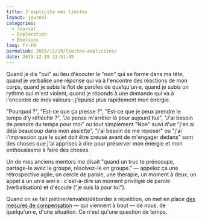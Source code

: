 ```yaml
---
title: J'explicite mes limites
layout: journal
categories:
  - Journal
  - Exploration
  - Émotions
lang: fr-FR
permalink: 2019/12/19/limites-explicites/
date: 2019-12-19 13:51:45
---
```


Quand je dis "oui" au lieu d'écouter le "non" qui se forme dans ma tête, quand je verbalise une réponse qui va à l'encontre des réactions de mon corps, quand je subis le flot de paroles de quelqu'un·e, quand je subis un rythme qui m'est violent, quand je réponds à une demande qui va à l'encontre de mes valeurs : j'épuise plus rapidement mon énergie.

"Pourquoi ?", "Est-ce que ça presse ?", "Est-ce que je peux prendre le temps d'y réfléchir ?", "Je pense m'arrêter là pour aujourd'hui", "J'ai besoin de prendre du temps pour moi" ou tout simplement "Non" suivi d'un "j'en ai déjà beaucoup dans mon assiette", "j'ai besoin de me reposer" ou "j'ai l'impression que le sujet doit être creusé avant de m'engager dedans" sont des choses que j'ai apprises à dire pour préserver mon énergie et mon enthousiasme à faire des choses.

Un de mes anciens mentors me disait "quand un truc te préoccupe, partage-le avec le groupe, résolvez-le en groupe." — appelez ça une rétrospective agile, un cercle de parole, une thérapie, un moment à deux, un appel à un un·e ami·e : c'est-à-dire un moment priviligié de parole (verbalisation) et d'écoute ("je suis là pour toi").

Quand on se fait piétiner/envahir/déborder à répétition, on met en place [des mesures de compensation](/2019/12/19/mesures-de-compensation/) — qui viennent à bout — de nous, de quelqu'un·e, d'une situation. Ce n'est qu'une question de temps.